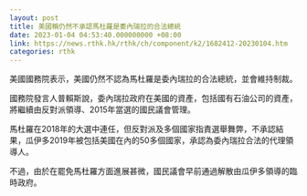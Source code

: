 ```yaml
---
layout: post
title: 美國稱仍然不承認馬杜羅是委內瑞拉的合法總統
date: 2023-01-04 04:53:40.000000000 +08:00
link: https://news.rthk.hk/rthk/ch/component/k2/1682412-20230104.htm
categories: rthk
---
```


美國國務院表示，美國仍然不認為馬杜羅是委內瑞拉的合法總統，並會維持制裁。

國務院發言人普賴斯說，委內瑞拉政府在美國的資產，包括國有石油公司的資產，將繼續由反對派領導、2015年當選的國民議會管理。

馬杜羅在2018年的大選中連任，但反對派及多個國家指責選舉舞弊，不承認結果，瓜伊多2019年被包括美國在內的50多個國家，承認為委內瑞拉合法的代理領導人。

不過，由於在罷免馬杜羅方面進展甚微，國民議會早前通過解散由瓜伊多領導的臨時政府。

